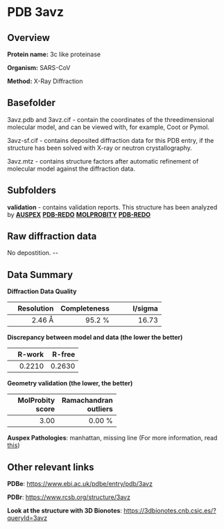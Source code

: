 # PDB 3avz

## Overview

**Protein name:** 3c like proteinase

**Organism:** SARS-CoV

**Method:** X-Ray Diffraction

## Basefolder

3avz.pdb and 3avz.cif - contain the coordinates of the threedimensional molecular model, and can be viewed with, for example, Coot or Pymol.

3avz-sf.cif - contains deposited diffraction data for this PDB entry, if the structure has been solved with X-ray or neutron crystallography.

3avz.mtz - contains structure factors after automatic refinement of molecular model against the diffraction data.

## Subfolders





**validation** - contains validation reports. This structure has been analyzed by [**AUSPEX**](https://github.com/thorn-lab/coronavirus_structural_task_force/tree/master/pdb/3c_like_proteinase/SARS-CoV/3avz/validation/auspex) [**PDB-REDO**](https://github.com/thorn-lab/coronavirus_structural_task_force/tree/master/pdb/3c_like_proteinase/SARS-CoV/3avz/validation/pdb-redo) [**MOLPROBITY**](https://github.com/thorn-lab/coronavirus_structural_task_force/tree/master/pdb/3c_like_proteinase/SARS-CoV/3avz/validation/molprobity) [**PDB-REDO**](https://github.com/thorn-lab/coronavirus_structural_task_force/blob/master/pdb/3c_like_proteinase/SARS-CoV/3avz/validation/Xtriage_output.log) 

## Raw diffraction data

No depostition. --<br> 

## Data Summary
**Diffraction Data Quality**

|   | Resolution | Completeness| I/sigma |
|---|-------------:|----------------:|--------------:|
|   |2.46 Å|95.2  %|<img width=50/>16.73|

**Discrepancy between model and data (the lower the better)**

|   | **R-work**| **R-free**   
|---|-------------:|----------------:|           
||  0.2210|  0.2630|

**Geometry validation (the lower, the better)**

|   |**MolProbity<br>score**| **Ramachandran<br>outliers** 
|---|-------------:|----------------:|
||  3.00|  0.00 %|

**Auspex Pathologies**: manhattan, missing line (For more information, read [this](https://github.com/thorn-lab/coronavirus_structural_task_force/blob/master/pdb/3c_like_proteinase/SARS-CoV/3avz/validation/auspex/3avz_auspex_comments.txt))

 



## Other relevant links 
**PDBe**:  https://www.ebi.ac.uk/pdbe/entry/pdb/3avz
 
**PDBr**: https://www.rcsb.org/structure/3avz 

**Look at the structure with 3D Bionotes**: https://3dbionotes.cnb.csic.es/?queryId=3avz


